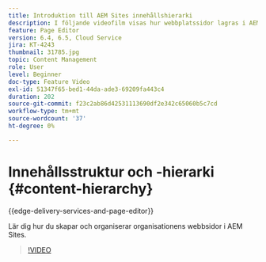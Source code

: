 ```yaml
---
title: Introduktion till AEM Sites innehållshierarki
description: I följande videofilm visas hur webbplatssidor lagras i AEM för din organisation.
feature: Page Editor
version: 6.4, 6.5, Cloud Service
jira: KT-4243
thumbnail: 31785.jpg
topic: Content Management
role: User
level: Beginner
doc-type: Feature Video
exl-id: 51347f65-bed1-44da-ade3-69209fa443c4
duration: 202
source-git-commit: f23c2ab86d42531113690df2e342c65060b5c7cd
workflow-type: tm+mt
source-wordcount: '37'
ht-degree: 0%

---
```


# Innehållsstruktur och -hierarki {#content-hierarchy}

{{edge-delivery-services-and-page-editor}}

Lär dig hur du skapar och organiserar organisationens webbsidor i AEM Sites.

>[!VIDEO](https://video.tv.adobe.com/v/31785?quality=12&learn=on)
